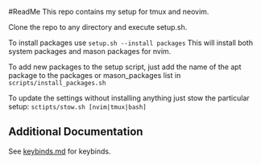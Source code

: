 #ReadMe
This repo contains my setup for tmux and neovim.

Clone the repo to any directory and execute setup.sh. 

To install packages use 
```setup.sh --install packages``` 
This will install both system packages and mason packages for nvim.

To add new packages to the setup script, just add the name of the apt package to 
the packages or mason_packages list in 
```scripts/install_packages.sh```

To update the settings without installing anything just stow the particular setup:
```sctipts/stow.sh [nvim|tmux|bash]```
## Additional Documentation
See [keybinds.md](keybinds.md) for keybinds.

